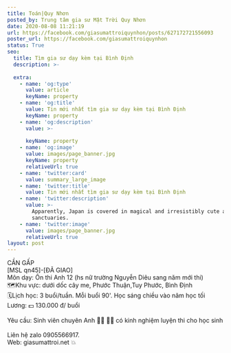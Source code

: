 ```yaml
---
title: Toán|Quy Nhơn
posted_by: Trung tâm gia sư Mặt Trời Quy Nhơn
date: 2020-08-08 11:21:19
url: https://facebook.com/giasumattroiquynhon/posts/627172721556093
poster_url: https://facebook.com/giasumattroiquynhon
status: True
seo:
  title: Tìm gia sư dạy kèm tại Bình Định
  description: >-
    
  extra:
    - name: 'og:type'
      value: article
      keyName: property
    - name: 'og:title'
      value: Tin mới nhất tìm gia sư dạy kèm tại Bình Định
      keyName: property
    - name: 'og:description'
      value: >-
        
      keyName: property
    - name: 'og:image'
      value: images/page_banner.jpg
      keyName: property
      relativeUrl: true
    - name: 'twitter:card'
      value: summary_large_image
    - name: 'twitter:title'
      value: Tin mới nhất tìm gia sư dạy kèm tại Bình Định
    - name: 'twitter:description'
      value: >-
        Apparently, Japan is covered in magical and irresistibly cute animal
        sanctuaries.
    - name: 'twitter:image'
      value: images/page_banner.jpg
      relativeUrl: true
layout: post
---
```

CẦN GẤP<br>[MSL qn45]-[ĐÃ GIAO]<br>Môn dạy: Ôn thi Anh 12 (hs nữ trường Nguyễn Diêu sang năm mới thi)<br>🗺Khu vực: dưới dốc cây me, Phước Thuận,Tuy Phước, Bình Định<br>🗓Lịch học: 3 buổi/tuần. Mỗi buổi 90'. Học sáng chiều vào năm học tối<br>Lương: 💵 130.000 đ/ buổi<br><br>Yêu cầu: Sinh viên chuyên Anh 👨‍🏫 👩‍🏫 có kinh nghiệm luyện thi cho học sinh<br><br>Liên hệ zalo 0905566917.<br>Web: giasumattroi.net 💥
